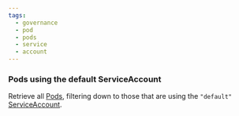 ```yaml
---
tags:
  - governance
  - pod
  - pods
  - service
  - account
---
```


### Pods using the default ServiceAccount

Retrieve all [Pods][pod], filtering down to those that are using the `"default"` [ServiceAccount][sa].

[pod]: https://kubernetes.io/docs/concepts/workloads/pods/pod/
[sa]: https://kubernetes.io/docs/tasks/configure-pod-container/configure-service-account/
